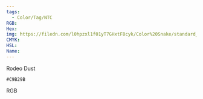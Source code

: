 ```yaml
---
tags:
  - Color/Tag/NTC
RGB:
Hex:
img: https://filedn.com/l0hpzxl1f01yT7GHxtF8cyk/Color%20Snake/standard_csv_to_svg/%23/C9B29B.svg
CMYK:
HSL:
Name:
---
```

Rodeo Dust
```palette
#C9B29B
```
RGB
